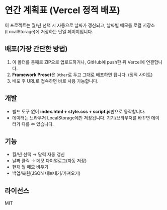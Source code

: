 # 연간 계획표 (Vercel 정적 배포)

이 프로젝트는 월/년 선택 시 자동으로 날짜가 갱신되고, 날짜별 메모를 로컬 저장소(LocalStorage)에 저장하는 단일 페이지입니다.

## 배포(가장 간단한 방법)
1. 이 폴더를 통째로 ZIP으로 업로드하거나, GitHub에 push한 뒤 Vercel에 연결합니다.
2. **Framework Preset**은 `Other`로 두고 그대로 배포하면 됩니다. (정적 사이트)
3. 배포 후 URL로 접속하면 바로 사용 가능합니다.

## 개발
- 빌드 도구 없이 **index.html + style.css + script.js**만으로 동작합니다.
- 데이터는 브라우저 LocalStorage에만 저장됩니다. 기기/브라우저를 바꾸면 데이터가 다를 수 있습니다.

## 기능
- 월/년 선택 → 달력 자동 갱신
- 날짜 클릭 → 메모 다이얼로그(자동 저장)
- 현재 월 메모 비우기
- 백업/복원(JSON 내보내기/가져오기)

## 라이선스
MIT
